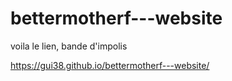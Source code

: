 # bettermotherf---website


voila le lien, bande d'impolis

https://gui38.github.io/bettermotherf---website/
